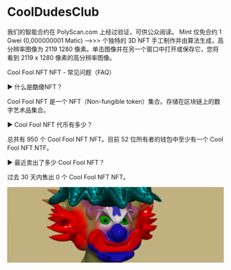 # CoolDudesClub

我们的智能合约在 PolyScan.com 上经过验证，可供公众阅读。 Mint 仅免合约 1 Gwei (0,000000001 Matic) -->>> 个独特的 3D NFT 手工制作并由算法生成，高分辨率图像为 2119 1280 像素。单击图像并在另一个窗口中打开或保存它，您将看到 2119 x 1280 像素的高分辨率图像。

Cool Fool NFT NFT - 常见问题（FAQ）

▶ 什么是酷傻NFT？

Cool Fool NFT 是一个 NFT（Non-fungible token）集合。存储在区块链上的数字艺术品集合。

▶ Cool Fool NFT 代币有多少？

总共有 950 个 Cool Fool NFT NFT。目前 52 位所有者的钱包中至少有一个 Cool Fool NFT NTF。

▶ 最近卖出了多少 Cool Fool NFT？

过去 30 天内售出 0 个 Cool Fool NFT NFT。

![NFT](微信截图_20220825103627.png)


